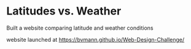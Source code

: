 # Latitudes vs. Weather 

Built a website comparing latitude and weather conditions

website launched at https://bvmann.github.io/Web-Design-Challenge/
